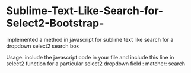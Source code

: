 # Sublime-Text-Like-Search-for-Select2-Bootstrap-
implemented a method in javascript for sublime text like search for a dropdown select2 search box

Usage: include the javascript code in your file and include this line in select2 function for a particular select2 dropdown field : matcher: search

